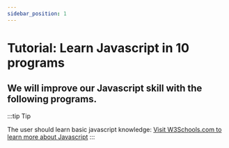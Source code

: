 ```yaml
---
sidebar_position: 1
---
```

# Tutorial: Learn Javascript in 10 programs

## We will improve our Javascript skill with the following programs.

:::tip Tip

The user should learn basic javascript knowledge: 
<a href="https://www.w3schools.com/js/default.asp/">Visit W3Schools.com to learn more about Javascript</a>
:::


